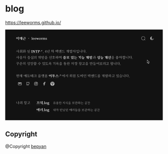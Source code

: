 # blog

https://leeworms.github.io/

![Custom Home](/public/img/new-blog/record-home.gif)



## Copyright
@Copyright [bepyan](https://github.com/bepyan)
